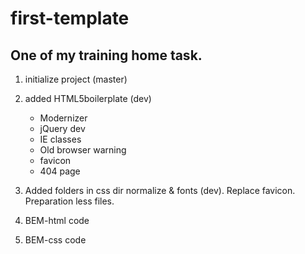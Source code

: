first-template
==============

One of my training home task.
---

1) initialize project (master)

2) added HTML5boilerplate (dev)

	- Modernizer
	- jQuery dev
	- IE classes
	- Old browser warning
	- favicon
	- 404 page

3) Added folders in css dir normalize & fonts (dev). Replace favicon. Preparation less files.

4) BEM-html code

5) BEM-css code